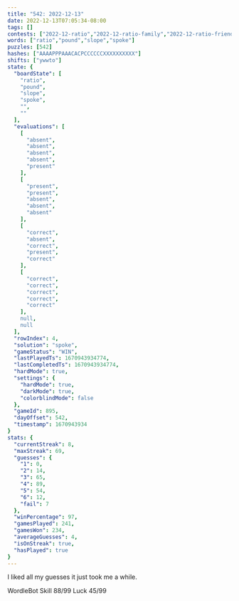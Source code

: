 ```yaml
---
title: "542: 2022-12-13"
date: 2022-12-13T07:05:34-08:00
tags: []
contests: ["2022-12-ratio","2022-12-ratio-family","2022-12-ratio-friends"]
words: ["ratio","pound","slope","spoke"]
puzzles: [542]
hashes: ["AAAAPPPAAACACPCCCCCCXXXXXXXXXX"]
shifts: ["ywwto"]
state: {
  "boardState": [
    "ratio",
    "pound",
    "slope",
    "spoke",
    "",
    ""
  ],
  "evaluations": [
    [
      "absent",
      "absent",
      "absent",
      "absent",
      "present"
    ],
    [
      "present",
      "present",
      "absent",
      "absent",
      "absent"
    ],
    [
      "correct",
      "absent",
      "correct",
      "present",
      "correct"
    ],
    [
      "correct",
      "correct",
      "correct",
      "correct",
      "correct"
    ],
    null,
    null
  ],
  "rowIndex": 4,
  "solution": "spoke",
  "gameStatus": "WIN",
  "lastPlayedTs": 1670943934774,
  "lastCompletedTs": 1670943934774,
  "hardMode": true,
  "settings": {
    "hardMode": true,
    "darkMode": true,
    "colorblindMode": false
  },
  "gameId": 895,
  "dayOffset": 542,
  "timestamp": 1670943934
}
stats: {
  "currentStreak": 8,
  "maxStreak": 69,
  "guesses": {
    "1": 0,
    "2": 14,
    "3": 65,
    "4": 89,
    "5": 54,
    "6": 12,
    "fail": 7
  },
  "winPercentage": 97,
  "gamesPlayed": 241,
  "gamesWon": 234,
  "averageGuesses": 4,
  "isOnStreak": true,
  "hasPlayed": true
}
---
```

<!-- more -->
I liked all my guesses it just took me a while.

WordleBot
Skill 88/99
Luck 45/99
